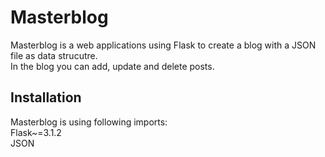 # Masterblog

Masterblog is a web applications using Flask to create a blog with a JSON file as data strucutre. <br>
In the blog you can add, update and delete posts.

## Installation

Masterblog is using following imports: <br>
Flask~=3.1.2 <br>
JSON <br>
   



